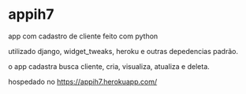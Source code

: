 # appih7

app com cadastro de cliente feito com python

utilizado django, widget_tweaks, heroku e outras depedencias padrão.

o app cadastra busca cliente, cria, visualiza, atualiza e deleta.

hospedado no https://appih7.herokuapp.com/
